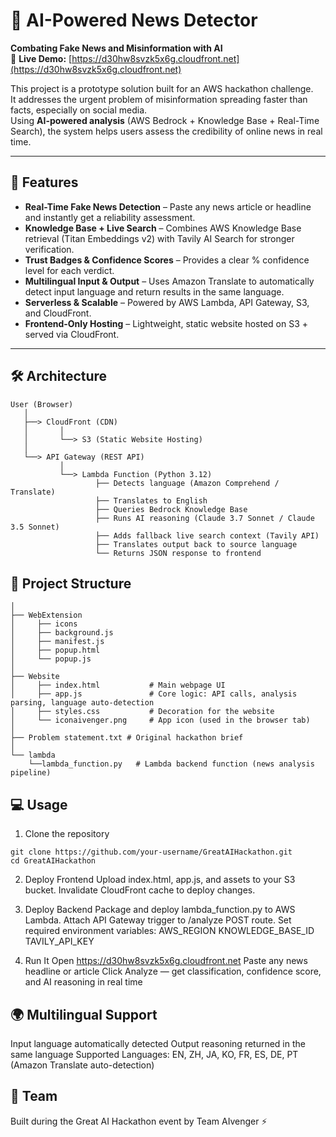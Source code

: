 # 📰 AI-Powered News Detector  

**Combating Fake News and Misinformation with AI**  
🔗 **Live Demo:** [https://d30hw8svzk5x6g.cloudfront.net](https://d30hw8svzk5x6g.cloudfront.net)

This project is a prototype solution built for an AWS hackathon challenge.  
It addresses the urgent problem of misinformation spreading faster than facts, especially on social media.  
Using **AI-powered analysis** (AWS Bedrock + Knowledge Base + Real-Time Search), the system helps users assess the credibility of online news in real time.  

---

## 🚀 Features  

- **Real-Time Fake News Detection** – Paste any news article or headline and instantly get a reliability assessment.  
- **Knowledge Base + Live Search** – Combines AWS Knowledge Base retrieval (Titan Embeddings v2) with Tavily AI Search for stronger verification.  
- **Trust Badges & Confidence Scores** – Provides a clear % confidence level for each verdict.  
- **Multilingual Input & Output** – Uses Amazon Translate to automatically detect input language and return results in the same language.  
- **Serverless & Scalable** – Powered by AWS Lambda, API Gateway, S3, and CloudFront.  
- **Frontend-Only Hosting** – Lightweight, static website hosted on S3 + served via CloudFront.  

---

## 🛠️ Architecture  

```
User (Browser)
   │
   ├──> CloudFront (CDN)
   │       │
   │       └──> S3 (Static Website Hosting)
   │
   └──> API Gateway (REST API)
           │
           └──> Lambda Function (Python 3.12)
                   ├── Detects language (Amazon Comprehend / Translate)
                   ├── Translates to English
                   ├── Queries Bedrock Knowledge Base
                   ├── Runs AI reasoning (Claude 3.7 Sonnet / Claude 3.5 Sonnet)
                   ├── Adds fallback live search context (Tavily API)
                   ├── Translates output back to source language
                   └── Returns JSON response to frontend
```

## 📂 Project Structure
```
│
├── WebExtension  
│     ├── icons                
│     ├── background.js               
│     ├── manifest.js     
│     ├── popup.html  
│     └── popup.js
│         
├── Website  
│     ├── index.html           # Main webpage UI
│     ├── app.js               # Core logic: API calls, analysis parsing, language auto-detection
│     ├── styles.css           # Decoration for the website
│     └── iconaivenger.png     # App icon (used in the browser tab)
│
├── Problem statement.txt # Original hackathon brief
│
└── lambda
    └──lambda_function.py   # Lambda backend function (news analysis pipeline)
```

## 💻 Usage
1. Clone the repository
```
git clone https://github.com/your-username/GreatAIHackathon.git
cd GreatAIHackathon
```
2. Deploy Frontend
Upload index.html, app.js, and assets to your S3 bucket.
Invalidate CloudFront cache to deploy changes.

3. Deploy Backend
Package and deploy lambda_function.py to AWS Lambda.
Attach API Gateway trigger to /analyze POST route.
Set required environment variables:
  AWS_REGION
  KNOWLEDGE_BASE_ID
  TAVILY_API_KEY

4. Run It
Open https://d30hw8svzk5x6g.cloudfront.net
Paste any news headline or article
Click Analyze — get classification, confidence score, and AI reasoning in real time

## 🌍 Multilingual Support
Input language automatically detected
Output reasoning returned in the same language
Supported Languages: EN, ZH, JA, KO, FR, ES, DE, PT (Amazon Translate auto-detection)

## 👥 Team
Built during the Great AI Hackathon event by Team AIvenger ⚡
